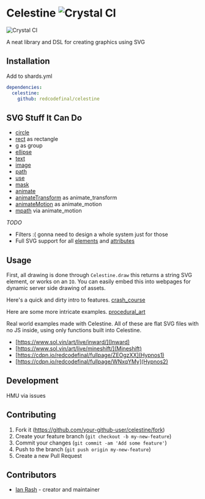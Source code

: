 # Celestine ![Crystal CI](https://github.com/redcodefinal/celestine/workflows/Crystal%20CI/badge.svg)


![Crystal CI](https://github.com/redcodefinal/celestine/blob/master/logo/logo.svg)

A neat library and DSL for creating graphics using SVG

## Installation

Add to shards.yml

```yml
dependencies:
  celestine:
    github: redcodefinal/celestine
```

## SVG Stuff It Can Do

 * [circle](https://developer.mozilla.org/en-US/docs/Web/SVG/Element/circle)
 * [rect](https://developer.mozilla.org/en-US/docs/Web/SVG/Element/rect) as rectangle
 * [g](https://developer.mozilla.org/en-US/docs/Web/SVG/Element/g) as group
 * [ellipse](https://developer.mozilla.org/en-US/docs/Web/SVG/Element/ellipse)
 * [text](https://developer.mozilla.org/en-US/docs/Web/SVG/Element/text)
 * [image](https://developer.mozilla.org/en-US/docs/Web/SVG/Element/image)
 * [path](https://developer.mozilla.org/en-US/docs/Web/SVG/Element/path)
 * [use](https://developer.mozilla.org/en-US/docs/Web/SVG/Element/use)
 * [mask](https://developer.mozilla.org/en-US/docs/Web/SVG/Element/mask)
 * [animate](https://developer.mozilla.org/en-US/docs/Web/SVG/Element/animate)
 * [animateTransform](https://developer.mozilla.org/en-US/docs/Web/SVG/Element/animateTransform) as animate_transform
 * [animateMotion](https://developer.mozilla.org/en-US/docs/Web/SVG/Element/animateMotion) as animate_motion
 * [mpath](https://developer.mozilla.org/en-US/docs/Web/SVG/Element/mpath) via animate_motion

 *TODO*
 * Filters :( gonna need to design a whole system just for those
 * Full SVG support for all [elements](https://developer.mozilla.org/en-US/docs/Web/SVG/Element) and [attributes](https://developer.mozilla.org/en-US/docs/Web/SVG/Attribute)



## Usage

First, all drawing is done through `Celestine.draw` this returns a string SVG element, or works on an `IO`. You can easily embed this into webpages for dynamic server side drawing of assets.


Here's a quick and dirty intro to features.
[crash_course](https://github.com/redcodefinal/celestine/blob/master/src/crash_course.cr)

Here are some more intricate examples.
[procedural_art](https://github.com/redcodefinal/procedural_art)

Real world examples made with Celestine. All of these are flat SVG files with no JS inside, using only functions built into Celestine.

 * [https://www.sol.vin/art/live/inward/](Inward)
 * [https://www.sol.vin/art/live/mineshift/](Mineshift)
 * [https://cdpn.io/redcodefinal/fullpage/ZEOgzXX](Hypnos1)
 * [https://cdpn.io/redcodefinal/fullpage/WNxqYMy](Hypnos2)

## Development

HMU via issues

## Contributing

1. Fork it (<https://github.com/your-github-user/celestine/fork>)
2. Create your feature branch (`git checkout -b my-new-feature`)
3. Commit your changes (`git commit -am 'Add some feature'`)
4. Push to the branch (`git push origin my-new-feature`)
5. Create a new Pull Request

## Contributors

- [Ian Rash](https://github.com/your-github-user) - creator and maintainer
